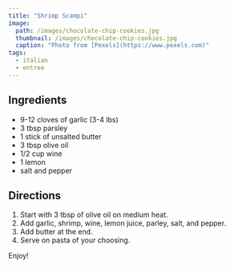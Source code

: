 ```yaml
---
title: "Shrimp Scampi"
image: 
  path: /images/chocolate-chip-cookies.jpg
  thumbnail: /images/chocolate-chip-cookies.jpg
  caption: "Photo from [Pexels](https://www.pexels.com)"
tags:
  - italian
  - entree
---
```


## Ingredients

* 9-12 cloves of garlic (3-4 lbs)
* 3 tbsp parsley
* 1 stick of unsalted butter
* 3 tbsp olive oil
* 1/2 cup wine
* 1 lemon
* salt and pepper

## Directions

1. Start with 3 tbsp of olive oil on medium heat.
2. Add garlic, shrimp, wine, lemon juice, parley, salt, and pepper.
3. Add butter at the end.
4. Serve on pasta of your choosing.

Enjoy!
